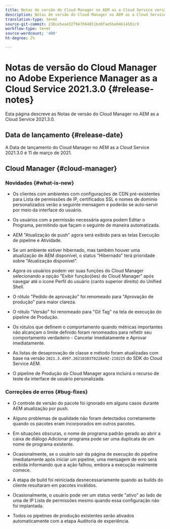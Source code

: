 ```yaml
---
title: Notas de versão do Cloud Manager no AEM as a Cloud Service versão 2021.3.0
description: Notas de versão do Cloud Manager no AEM as a Cloud Service versão 2021.3.0
translation-type: tm+mt
source-git-commit: 238ce5ea4327947694851bd0fae5be84614501c9
workflow-type: tm+mt
source-wordcount: '400'
ht-degree: 2%

---
```



# Notas de versão do Cloud Manager no Adobe Experience Manager as a Cloud Service 2021.3.0 {#release-notes}

Esta página descreve as Notas de versão do Cloud Manager no AEM as a Cloud Service 2021.3.0.

## Data de lançamento {#release-date}

A Data de lançamento do Cloud Manager no AEM as a Cloud Service 2021.3.0 é 11 de março de 2021.

## Cloud Manager {#cloud-manager}

### Novidades {#what-is-new}

* Os clientes com ambientes com configurações de CDN pré-existentes para Lista de permissões de IP, certificados SSL e nomes de domínio personalizados verão a seguinte mensagem e poderão se auto-servir por meio da interface do usuário.

* Os usuários com a permissão necessária agora podem Editar o Programa, permitindo que façam o seguinte de maneira automatizada.

* AEM &quot;Atualização de push&quot; agora será exibido para as telas Execução de pipeline e Atividade.

* Se um ambiente estiver hibernado, mas também houver uma atualização de AEM disponível, o status &quot;Hibernado&quot; terá prioridade sobre &quot;Atualização disponível&quot;.

* Agora os usuários podem ver suas funções do Cloud Manager selecionando a opção &quot;Exibir função(ões) do Cloud Manager&quot; após navegar até o ícone Perfil do usuário (canto superior direito) do Unified Shell.

* O rótulo &quot;Pedido de aprovação&quot; foi renomeado para &quot;Aprovação de produção&quot; para maior clareza.

* O rótulo &quot;Versão&quot; foi renomeado para &quot;Git Tag&quot; na tela de execução do pipeline de Produção.

* Os rótulos que definem o comportamento quando métricas importantes não alcançam o limite definido foram renomeados para refletir seu comportamento verdadeiro - Cancelar imediatamente e Aprovar imediatamente.

* As listas de desaprovação de classe e método foram atualizadas com base na versão `2021.3.4997.20210303T022849Z-210225` do SDK do Cloud Service AEM.

* O pipeline de Produção do Cloud Manager agora incluirá o recurso de teste da interface de usuário personalizada.

### Correções de erros {#bug-fixes}

* O controle de versão do pacote foi ignorado em alguns casos durante AEM atualização por push.

* Alguns problemas de qualidade não foram detectados corretamente quando os pacotes eram incorporados em outros pacotes.

* Em situações obscuras, o nome de programa padrão gerado ao abrir a caixa de diálogo Adicionar programa pode ser uma duplicata de um nome de programa existente.

* Ocasionalmente, se o usuário sair da página de execução do pipeline imediatamente após iniciar um pipeline, uma mensagem de erro será exibida informando que a ação falhou, embora a execução realmente comece.

* A etapa de build foi reiniciada desnecessariamente quando as builds do cliente resultaram em pacotes inválidos.

* Ocasionalmente, o usuário pode ver um status verde &quot;ativo&quot; ao lado de uma  de IP Lista de permissões mesmo quando essa configuração não foi implantada.

* Todos os pipelines de produção existentes serão ativados automaticamente com a etapa Auditoria de experiência.
